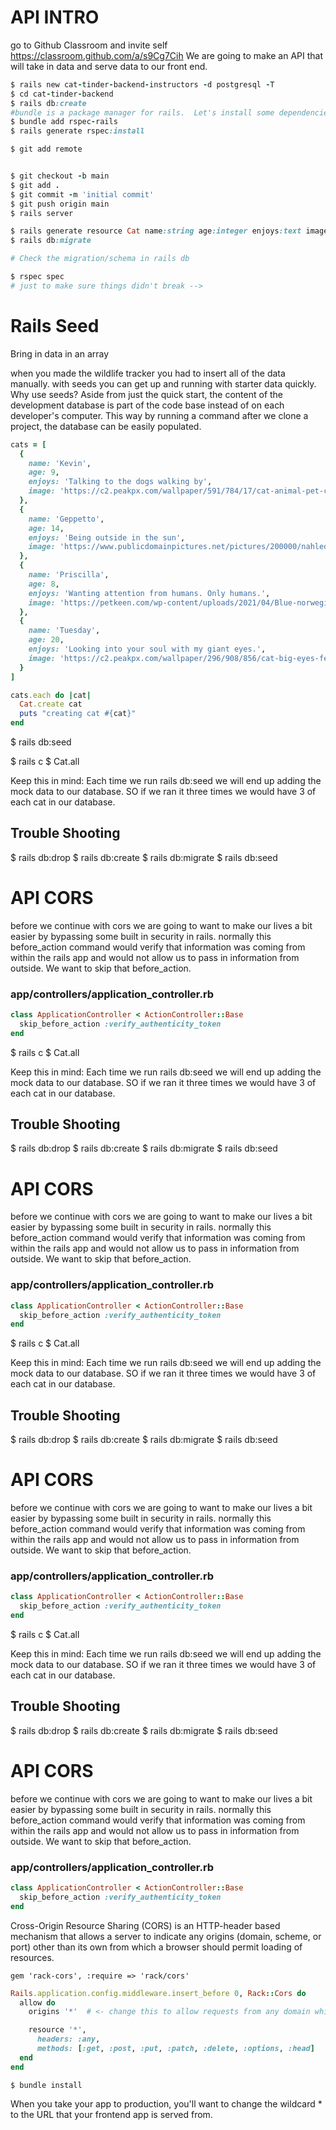 # API INTRO
go to Github Classroom and invite self https://classroom.github.com/a/s9Cg7Cih
We are going to make an API that will take in data and serve data to our front end.
```ruby
$ rails new cat-tinder-backend-instructors -d postgresql -T
$ cd cat-tinder-backend
$ rails db:create
#bundle is a package manager for rails.  Let's install some dependencies.
$ bundle add rspec-rails
$ rails generate rspec:install

$ git add remote


$ git checkout -b main
$ git add .
$ git commit -m 'initial commit'
$ git push origin main
$ rails server
```

```ruby
$ rails generate resource Cat name:string age:integer enjoys:text image:text
$ rails db:migrate

# Check the migration/schema in rails db

$ rspec spec
# just to make sure things didn't break -->
```


# Rails Seed
Bring in data in an array

when you made the wildlife tracker you had to insert all of the data manually. with seeds you can get up and running with starter data quickly.  Why use seeds? Aside from just the quick start, the content of the development database is part of the code base instead of on each developer's computer.  This way by running a command after we clone a project, the database can be easily populated. 

```ruby
cats = [
  {
    name: 'Kevin',
    age: 9,
    enjoys: 'Talking to the dogs walking by',
    image: 'https://c2.peakpx.com/wallpaper/591/784/17/cat-animal-pet-cat-face-head-black-wallpaper-preview.jpg'
  },
  {
    name: 'Geppetto',
    age: 14,
    enjoys: 'Being outside in the sun',
    image: 'https://www.publicdomainpictures.net/pictures/200000/nahled/ragdoll-cat-with-green-eyes-14766395657Vf.jpg'
  },
  {
    name: 'Priscilla',
    age: 8,
    enjoys: 'Wanting attention from humans. Only humans.',
    image: 'https://petkeen.com/wp-content/uploads/2021/04/Blue-norwegian-forest-cat_Elisa-Putti_Shutterstock-760x507.jpg'
  },
  {
    name: 'Tuesday',
    age: 20,
    enjoys: 'Looking into your soul with my giant eyes.',
    image: 'https://c2.peakpx.com/wallpaper/296/908/856/cat-big-eyes-female-animal-fur-wallpaper-preview.jpg'
  }
]

cats.each do |cat|
  Cat.create cat
  puts "creating cat #{cat}"
end
```

 $ rails db:seed

 $ rails c
 $ Cat.all

Keep this in mind: Each time we run rails db:seed we will end up adding the mock data to our database. SO if we ran it three times we would have 3 of each cat in our database.

## Trouble Shooting
 $ rails db:drop
 $ rails db:create
 $ rails db:migrate
 $ rails db:seed

# API CORS  

before we continue with cors we are going to want to make our lives a bit easier by bypassing some built in security in rails. normally this before_action command would verify that information was coming from within the rails app and would not allow us to pass in information from outside. We want to skip that before_action.
### app/controllers/application_controller.rb
```ruby
class ApplicationController < ActionController::Base
  skip_before_action :verify_authenticity_token
end
```
 $ rails c
 $ Cat.all

Keep this in mind: Each time we run rails db:seed we will end up adding the mock data to our database. SO if we ran it three times we would have 3 of each cat in our database.

## Trouble Shooting
 $ rails db:drop
 $ rails db:create
 $ rails db:migrate
 $ rails db:seed

# API CORS  

before we continue with cors we are going to want to make our lives a bit easier by bypassing some built in security in rails. normally this before_action command would verify that information was coming from within the rails app and would not allow us to pass in information from outside. We want to skip that before_action.
### app/controllers/application_controller.rb
```ruby
class ApplicationController < ActionController::Base
  skip_before_action :verify_authenticity_token
end
```
 $ rails c
 $ Cat.all

Keep this in mind: Each time we run rails db:seed we will end up adding the mock data to our database. SO if we ran it three times we would have 3 of each cat in our database.

## Trouble Shooting
 $ rails db:drop
 $ rails db:create
 $ rails db:migrate
 $ rails db:seed

# API CORS  

before we continue with cors we are going to want to make our lives a bit easier by bypassing some built in security in rails. normally this before_action command would verify that information was coming from within the rails app and would not allow us to pass in information from outside. We want to skip that before_action.
### app/controllers/application_controller.rb
```ruby
class ApplicationController < ActionController::Base
  skip_before_action :verify_authenticity_token
end
```
 $ rails c
 $ Cat.all

Keep this in mind: Each time we run rails db:seed we will end up adding the mock data to our database. SO if we ran it three times we would have 3 of each cat in our database.

## Trouble Shooting
 $ rails db:drop
 $ rails db:create
 $ rails db:migrate
 $ rails db:seed

# API CORS  

before we continue with cors we are going to want to make our lives a bit easier by bypassing some built in security in rails. normally this before_action command would verify that information was coming from within the rails app and would not allow us to pass in information from outside. We want to skip that before_action.
### app/controllers/application_controller.rb
```ruby
class ApplicationController < ActionController::Base
  skip_before_action :verify_authenticity_token
end
```

Cross-Origin Resource Sharing (CORS) is an HTTP-header based mechanism that allows a server to indicate any origins (domain, scheme, or port)
other than its own from which a browser should permit loading of resources.   


<!-- place this at the bottom of the GEMFILE -->
`gem 'rack-cors', :require => 'rack/cors'`

 <!-- config/initializers create file named cors.rb -->

```ruby
Rails.application.config.middleware.insert_before 0, Rack::Cors do
  allow do
    origins '*'  # <- change this to allow requests from any domain while in development.

    resource '*',
      headers: :any,
      methods: [:get, :post, :put, :patch, :delete, :options, :head]
  end
end
``` 
`$ bundle install`

When you take your app to production, you'll want to change the wildcard * to the URL that your frontend app is served from.